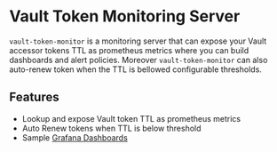 # Vault Token Monitoring Server

`vault-token-monitor`  is a monitoring server that can expose your Vault accessor tokens TTL as prometheus metrics where you can build dashboards and alert policies. 
Moreover `vault-token-monitor`  can also auto-renew token when the TTL is bellowed configurable thresholds.

## Features

- Lookup and expose Vault token TTL as prometheus metrics
- Auto Renew tokens when TTL is below threshold
- Sample [Grafana Dashboards ](/dashboards/)

